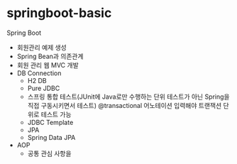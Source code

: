 # springboot-basic
Spring Boot
- 회원관리 예제 생성
- Spring Bean과 의존관계
- 회원 관리 웹 MVC 개발
- DB Connection
  - H2 DB
  - Pure JDBC
  - 스프링 통합 테스트(JUnit에 Java로만 수행하는 단위 테스트가 아닌 Spring을 직접 구동시키면서 테스트) @transactional 어노테이션 입력해야 트랜잭션 단위로 테스트 가능
  - JDBC Template
  - JPA
  - Spring Data JPA
- AOP
  - 공통 관심 사항을 
